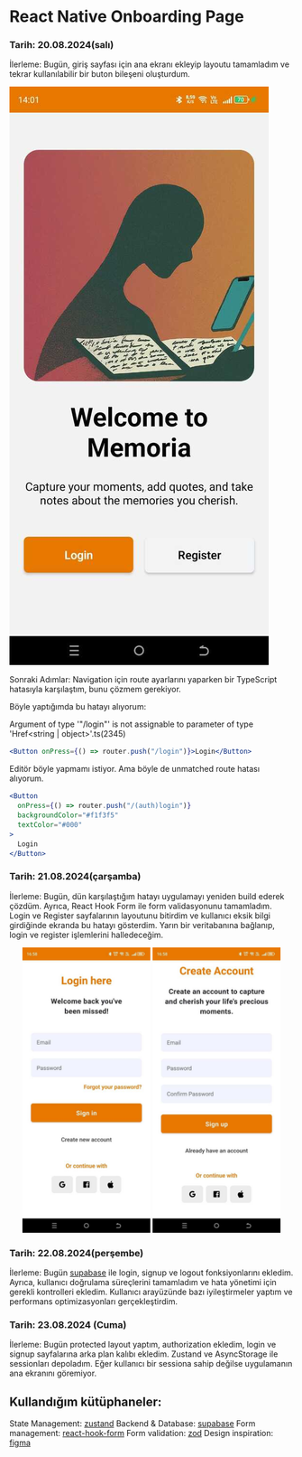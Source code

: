 # React Native Onboarding Page

### Tarih: 20.08.2024(salı)

İlerleme: Bugün, giriş sayfası için ana ekranı ekleyip layoutu tamamladım ve tekrar kullanılabilir bir buton bileşeni oluşturdum.

![Home page](./assets/home.jpeg)

Sonraki Adımlar: Navigation için route ayarlarını yaparken bir TypeScript hatasıyla karşılaştım, bunu çözmem gerekiyor.

Böyle yaptığımda bu hatayı alıyorum:

Argument of type '"/login"' is not assignable to parameter of type 'Href<string | object>'.ts(2345)

```jsx
<Button onPress={() => router.push("/login")}>Login</Button>
```

Editör böyle yapmamı istiyor. Ama böyle de unmatched route hatası alıyorum.

```jsx
<Button
  onPress={() => router.push("/(auth)login")}
  backgroundColor="#f1f3f5"
  textColor="#000"
>
  Login
</Button>
```

### Tarih: 21.08.2024(çarşamba)

İlerleme: Bugün, dün karşılaştığım hatayı uygulamayı yeniden build ederek çözdüm. Ayrıca, React Hook Form ile form validasyonunu tamamladım. Login ve Register sayfalarının layoutunu bitirdim ve kullanıcı eksik bilgi girdiğinde ekranda bu hatayı gösterdim. Yarın bir veritabanına bağlanıp, login ve register işlemlerini halledeceğim.

<p align="center">
  <img src="./assets/login.jpeg" alt="Login page" width="45%" />
  <img src="./assets/register.jpeg" alt="Register page" width="45%" />
</p>

### Tarih: 22.08.2024(perşembe)

İlerleme: Bugün [supabase](https://supabase.com) ile login, signup ve logout fonksiyonlarını ekledim. Ayrıca, kullanıcı doğrulama süreçlerini tamamladım ve hata yönetimi için gerekli kontrolleri ekledim. Kullanıcı arayüzünde bazı iyileştirmeler yaptım ve performans optimizasyonları gerçekleştirdim.

### Tarih: 23.08.2024 (Cuma)

İlerleme: Bugün protected layout yaptım, authorization ekledim, login ve signup sayfalarına arka plan kalıbı ekledim. Zustand ve AsyncStorage ile sessionları depoladım. Eğer kullanıcı bir sessiona sahip değilse uygulamanın ana ekranını göremiyor.

## Kullandığım kütüphaneler:

State Management: [zustand](https://zustand.docs.pmnd.rs/getting-started/introduction)
Backend & Database: [supabase](https://supabase.com/)
Form management: [react-hook-form](https://react-hook-form.com/)
Form validation: [zod](https://zod.dev/)
Design inspiration: [figma](https://www.figma.com/community/file/1282291722642517542)
